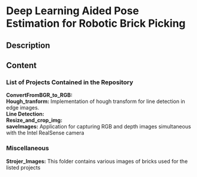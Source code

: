 # Deep Learning Aided Pose Estimation for Robotic Brick Picking

## Description



## Content

### List of Projects Contained in the Repository

**ConvertFromBGR_to_RGB:**  <br/> 
**Hough_tranform:** Implementation of hough transform for line detection in edge images. <br/>
**Line Detection:**  <br/>
**Resize_and_crop_img:**  <br/>
**saveImages:** Application for capturing RGB and depth images simultaneous with the Intel RealSense camera  <br/>

### Miscellaneous
**Strojer_Images:** This folder contains various images of bricks used for the listed projects <br/>
